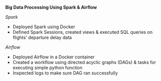 **Big Data Processing Using Spark & Airflow**

*Spark*             
- Deployed Spark using Docker                    
- Defined Spark Sessions, created views & executed SQL queries on flights' departure delay data                     

*Airflow*                        
- Deployed Airflow in a Docker container                          
- Created a workflow using directed acyclic graphs (DAGs) & tasks for executing simple python function                      
- Inspected logs to make sure DAG ran successfully                                
